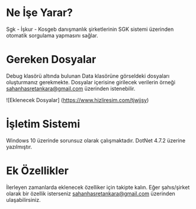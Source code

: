 # Ne İşe Yarar?

Sgk - İşkur - Kosgeb danışmanlık şirketlerinin SGK sistemi üzerinden otomatik sorgulama yapmasını sağlar. 


# Gereken Dosyalar

Debug klasörü altında bulunan Data klasörüne görseldeki dosyaları oluşturmanız gerekmekte. Dosyalar içerisine girilecek verilerin örneği sahanhasretankara@gmail.com üzerinden istenebilir. 

![Eklenecek Dosyalar]
(https://www.hizliresim.com/tjwjjsy)

# İşletim Sistemi
Windows 10 üzerinde sorunsuz olarak çalışmaktadır. DotNet 4.7.2 üzerine yazılmıştır. 

# Ek Özellikler

İlerleyen zamanlarda eklenecek özelliker için takipte kalın. Eğer şahıs/şirket olarak bir özellik isterseniz sahanhasretankara@gmail.com üzerinden ulaşabilirsiniz. 

